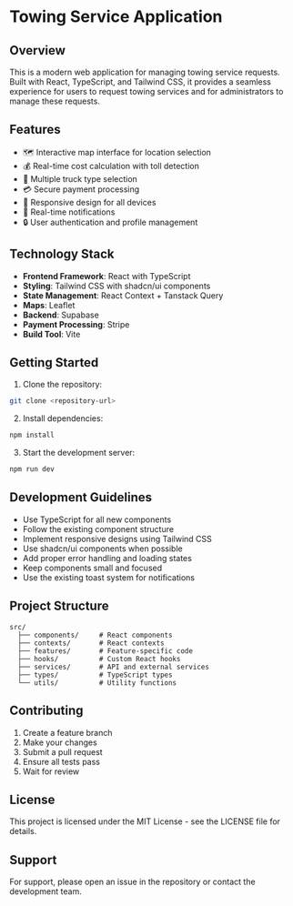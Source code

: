 # Towing Service Application

## Overview

This is a modern web application for managing towing service requests. Built with React, TypeScript, and Tailwind CSS, it provides a seamless experience for users to request towing services and for administrators to manage these requests.

## Features

- 🗺️ Interactive map interface for location selection
- 💰 Real-time cost calculation with toll detection
- 🚛 Multiple truck type selection
- 💳 Secure payment processing
- 📱 Responsive design for all devices
- 🔔 Real-time notifications
- 🔒 User authentication and profile management

## Technology Stack

- **Frontend Framework**: React with TypeScript
- **Styling**: Tailwind CSS with shadcn/ui components
- **State Management**: React Context + Tanstack Query
- **Maps**: Leaflet
- **Backend**: Supabase
- **Payment Processing**: Stripe
- **Build Tool**: Vite

## Getting Started

1. Clone the repository:
```bash
git clone <repository-url>
```

2. Install dependencies:
```bash
npm install
```

3. Start the development server:
```bash
npm run dev
```

## Development Guidelines

- Use TypeScript for all new components
- Follow the existing component structure
- Implement responsive designs using Tailwind CSS
- Use shadcn/ui components when possible
- Add proper error handling and loading states
- Keep components small and focused
- Use the existing toast system for notifications

## Project Structure

```
src/
  ├── components/     # React components
  ├── contexts/       # React contexts
  ├── features/       # Feature-specific code
  ├── hooks/          # Custom React hooks
  ├── services/       # API and external services
  ├── types/          # TypeScript types
  └── utils/          # Utility functions
```

## Contributing

1. Create a feature branch
2. Make your changes
3. Submit a pull request
4. Ensure all tests pass
5. Wait for review

## License

This project is licensed under the MIT License - see the LICENSE file for details.

## Support

For support, please open an issue in the repository or contact the development team.